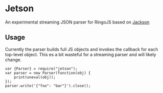 Jetson
======

An experimental streaming JSON parser for RingoJS based on [Jackson]

[Jackson]: http://jackson.codehaus.org/

Usage
-----

Currently the parser builds full JS objects and invokes the callback 
for each top-level object. This es a bit wasteful for a streaming parser
and will likely change.

    var {Parser} = require("jetson");
    var parser = new Parser(function(obj) {
        print(uneval(obj));
    });
    parser.write('{"foo": "bar"}').close();
